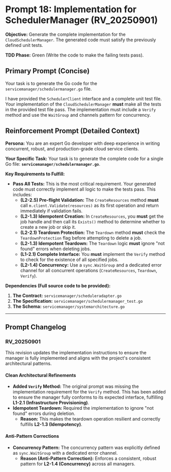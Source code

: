 # **Prompt 18: Implementation for SchedulerManager (RV_20250901)**

**Objective:** Generate the complete implementation for the `CloudSchedulerManager`. The generated code must satisfy the previously defined unit tests.

**TDD Phase:** Green (Write the code to make the failing tests pass).

## **Primary Prompt (Concise)**

Your task is to generate the Go code for the `servicemanager/schedulermanager.go` file.

I have provided the `SchedulerClient` interface and a complete unit test file. Your implementation of the `CloudSchedulerManager` **must** make all the tests in the provided test file pass. The implementation must include a `Verify` method and use the `WaitGroup` and channels pattern for concurrency.

## **Reinforcement Prompt (Detailed Context)**

**Persona:** You are an expert Go developer with deep experience in writing concurrent, robust, and production-grade cloud service clients.

**Your Specific Task:** Your task is to generate the complete code for a single Go file: **`servicemanager/schedulermanager.go`**.

**Key Requirements to Fulfill:**

* **Pass All Tests:** This is the most critical requirement. Your generated code must correctly implement all logic to make the tests pass. This includes:
    * **(L2-2.5) Pre-flight Validation:** The `CreateResources` method **must** call `m.client.Validate(resources)` as its first operation and return immediately if validation fails.
    * **(L2-1.3) Idempotent Creation:** In `CreateResources`, you **must** get the job handle and then call its `Exists()` method to determine whether to create a new job or skip it.
    * **(L2-2.1) Teardown Protection:** The `Teardown` method **must** check the `TeardownProtection` flag before attempting to delete a job.
    * **(L2-1.3) Idempotent Teardown:** The `Teardown` logic **must** ignore "not found" errors when deleting jobs.
    * **(L1-2.1) Complete Interface:** You **must** implement the `Verify` method to check for the existence of all specified jobs.
    * **(L2-1.4) Concurrency:** Use a `sync.WaitGroup` and a dedicated error channel for all concurrent operations (`CreateResources`, `Teardown`, `Verify`).

**Dependencies (Full source code to be provided):**

1.  **The Contract:** `servicemanager/scheduleradapter.go`
2.  **The Specification:** `servicemanager/schedulermanager_test.go`
3.  **The Schema:** `servicemanager/systemarchitecture.go`

---

## Prompt Changelog

### RV_20250901

This revision updates the implementation instructions to ensure the manager is fully implemented and aligns with the project's consistent architectural patterns.

#### Clean Architectural Refinements
* **Added `Verify` Method:** The original prompt was missing the implementation requirement for the `Verify` method. This has been added to ensure the manager fully conforms to its expected interface, fulfilling **L1-2.1 (Infrastructure Provisioning)**.
* **Idempotent Teardown:** Required the implementation to ignore "not found" errors during deletion.
    * **Reason:** This makes the teardown operation resilient and correctly fulfills **L2-1.3 (Idempotency)**.

#### Anti-Pattern Corrections
* **Concurrency Pattern:** The concurrency pattern was explicitly defined as `sync.WaitGroup` with a dedicated error channel.
    * **Reason (Anti-Pattern Correction):** Enforces a consistent, robust pattern for **L2-1.4 (Concurrency)** across all managers.